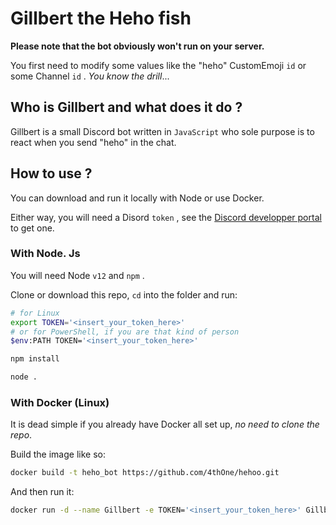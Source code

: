 # Gillbert the Heho fish

<strong>
Please note that the bot obviously won't run on your server.
</strong>

You first need to modify some values like the "heho" CustomEmoji `id` or some Channel `id` . *You know the drill*...

## Who is Gillbert and what does it do ?

Gillbert is a small Discord bot written in `JavaScript` who sole purpose is to react when you send "heho" in the chat.

## How to use ?

You can download and run it locally with Node or use Docker.

Either way, you will need a Disord `token` , see the [Discord developper portal](https://discord.com/developers) to get one.

### With Node. Js

You will need Node `v12` and `npm` .

Clone or download this repo, `cd` into the folder and run:

``` bash
# for Linux
export TOKEN='<insert_your_token_here>'
# or for PowerShell, if you are that kind of person
$env:PATH TOKEN='<insert_your_token_here>'

npm install

node .
```

### With Docker (Linux)

It is dead simple if you already have Docker all set up, *no need to clone the repo*.

Build the image like so:

``` bash
docker build -t heho_bot https://github.com/4thOne/hehoo.git
```

And then run it:

``` bash
docker run -d --name Gillbert -e TOKEN='<insert_your_token_here>' Gillbert:latest
```
